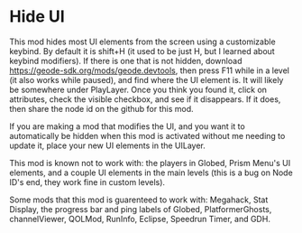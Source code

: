 # Hide UI
This mod hides most UI elements from the screen using a customizable keybind. By default it is shift+H (it used to be just H, but I learned about keybind modifiers).
If there is one that is not hidden, download https://geode-sdk.org/mods/geode.devtools, then press F11 while in a level (it also works while paused), and find where the UI element is. It will likely be somewhere under PlayLayer. Once you think you found it, click on attributes, check the visible checkbox, and see if it disappears. If it does, then share the node id on the github for this mod. 

If you are making a mod that modifies the UI, and you want it to automatically be hidden when this mod is activated without me needing to update it, place your new UI elements in the UILayer.

This mod is known not to work with: the players in Globed, Prism Menu's UI elements, and a couple UI elements in the main levels (this is a bug on Node ID's end, they work fine in custom levels). 

Some mods that this mod is guarenteed to work with: Megahack, Stat Display, the progress bar and ping labels of Globed, PlatformerGhosts, channelViewer, QOLMod, RunInfo, Eclipse, Speedrun Timer, and GDH.